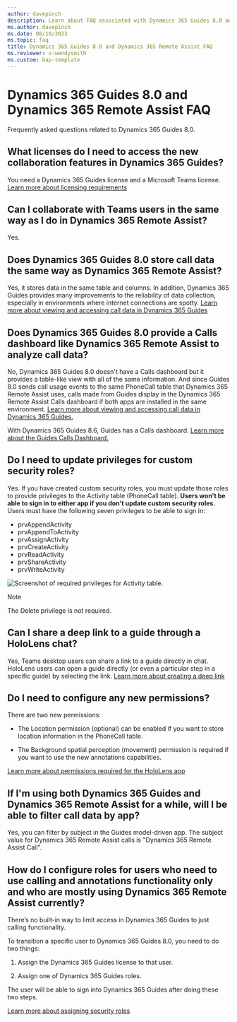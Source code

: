 ```yaml
---
author: davepinch
description: Learn about FAQ associated with Dynamics 365 Guides 8.0 and features in common with Dynamics 365 Remote Assist
ms.author: davepinch
ms.date: 08/10/2023
ms.topic: faq
title: Dynamics 365 Guides 8.0 and Dynamics 365 Remote Assist FAQ
ms.reviewer: v-wendysmith
ms.custom: bap-template
---
```


# Dynamics 365 Guides 8.0 and Dynamics 365 Remote Assist FAQ

Frequently asked questions related to Dynamics 365 Guides 8.0.

## What licenses do I need to access the new collaboration features in Dynamics 365 Guides?

You need a Dynamics 365 Guides license and a Microsoft Teams license. [Learn more about licensing requirements](requirements.md)

## Can I collaborate with Teams users in the same way as I do in Dynamics 365 Remote Assist?

Yes.

## Does Dynamics 365 Guides 8.0 store call data the same way as Dynamics 365 Remote Assist?

Yes, it stores data in the same table and columns. In addition, Dynamics 365 Guides provides many improvements to the reliability of data collection, especially in environments where internet connections are spotty. [Learn more about viewing and accessing call data in Dynamics 365 Guides](call-logging.md)

## Does Dynamics 365 Guides 8.0 provide a Calls dashboard like Dynamics 365 Remote Assist to analyze call data?

No, Dynamics 365 Guides 8.0 doesn't have a Calls dashboard but it provides a table-like view with all of the same information. And since Guides 8.0 sends call usage events to the same PhoneCall table that Dynamics 365 Remote Assist uses, calls made from Guides display in the Dynamics 365 Remote Assist Calls dashboard if both apps are installed in the same environment. [Learn more about viewing and accessing call data in Dynamics 365 Guides.](call-logging.md)

With Dynamics 365 Guides 8.6, Guides has a Calls dashboard. [Learn more about the Guides Calls Dashboard.](calls-dashboard-guides.md)

## Do I need to update privileges for custom security roles?

Yes. If you have created custom security roles, you must update those roles to provide privileges to the Activity table (PhoneCall table). **Users won't be able to sign in to either app if you don't update custom security roles.** Users must have the following seven privileges to be able to sign in:

- prvAppendActivity
- prvAppendToActivity
- prvAssignActivity
- prvCreateActivity
- prvReadActivity
- prvShareActivity
- prvWriteActivity

![Screenshot of required privileges for Activity table.](media/admin-security-roles-activity-table.JPG "Screenshot of required privileges for Activity table")

> [!NOTE]
> The Delete privilege is not required. 

## Can I share a deep link to a guide through a HoloLens chat?

Yes, Teams desktop users can share a link to a guide directly in chat. HoloLens users can open a guide directly (or even a particular step in a specific guide) by selecting the link. [Learn more about creating a deep link](pc-app-copy-link-guide-step.md)

## Do I need to configure any new permissions?

There are two new permissions: 

- The Location permission (optional) can be enabled if you want to store location information in the PhoneCall table.

- The Background spatial perception (movement) permission is required if you want to use the new annotations capabilities.

[Learn more about permissions required for the HoloLens app](hololens-permissions.md)

## If I'm using both Dynamics 365 Guides and Dynamics 365 Remote Assist for a while, will I be able to filter call data by app?

Yes, you can filter by subject in the Guides model-driven app. The subject value for Dynamics 365 Remote Assist calls is "Dynamics 365 Remote Assist Call".

## How do I configure roles for users who need to use calling and annotations functionality only and who are mostly using Dynamics 365 Remote Assist currently?

There’s no built-in way to limit access in Dynamics 365 Guides to just calling functionality.

To transition a specific user to Dynamics 365 Guides 8.0, you need to do two things:

1. Assign the Dynamics 365 Guides license to that user.

2. Assign one of Dynamics 365 Guides roles.

The user will be able to sign into Dynamics 365 Guides after doing these two steps.

[Learn more about assigning security roles](assign-role.md)
